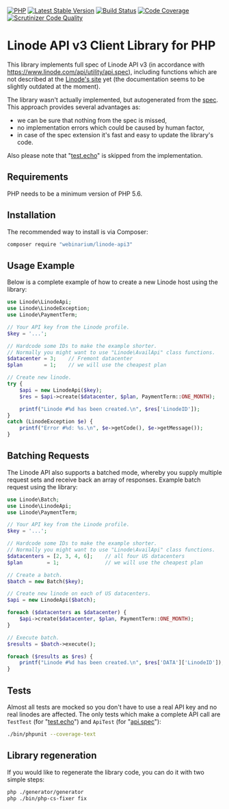 [![PHP](https://img.shields.io/badge/PHP-5.6%2B-blue.svg)](https://secure.php.net/migration56)
[![Latest Stable Version](https://poser.pugx.org/webinarium/linode-api3/v/stable)](https://packagist.org/packages/webinarium/linode-api3)
[![Build Status](https://travis-ci.org/webinarium/linode-api3.svg?branch=master)](https://travis-ci.org/webinarium/linode-api3)
[![Code Coverage](https://scrutinizer-ci.com/g/webinarium/linode-api3/badges/coverage.png?b=master)](https://scrutinizer-ci.com/g/webinarium/linode-api3/?branch=master)
[![Scrutinizer Code Quality](https://scrutinizer-ci.com/g/webinarium/linode-api3/badges/quality-score.png?b=master)](https://scrutinizer-ci.com/g/webinarium/linode-api3/?branch=master)

# Linode API v3 Client Library for PHP

This library implements full spec of Linode API v3 (in accordance with https://www.linode.com/api/utility/api.spec),
including functions which are not described at the [Linode's site](https://www.linode.com/api) yet (the documentation seems to be slightly outdated at the moment).

The library wasn't actually implemented, but autogenerated from the [spec](https://api.linode.com/?api_action=api.spec).
This approach provides several advantages as:
 * we can be sure that nothing from the spec is missed,
 * no implementation errors which could be caused by human factor,
 * in case of the spec extension it's fast and easy to update the library's code.

Also please note that "[test.echo](https://www.linode.com/api/utility/test.echo)" is skipped from the implementation.

## Requirements

PHP needs to be a minimum version of PHP 5.6.

## Installation

The recommended way to install is via Composer:

```bash
composer require "webinarium/linode-api3"
```

## Usage Example

Below is a complete example of how to create a new Linode host using the library:

```php
use Linode\LinodeApi;
use Linode\LinodeException;
use Linode\PaymentTerm;

// Your API key from the Linode profile.
$key = '...';

// Hardcode some IDs to make the example shorter.
// Normally you might want to use "Linode\AvailApi" class functions.
$datacenter = 3;    // Fremont datacenter
$plan       = 1;    // we will use the cheapest plan

// Create new linode.
try {
    $api = new LinodeApi($key);
    $res = $api->create($datacenter, $plan, PaymentTerm::ONE_MONTH);

    printf("Linode #%d has been created.\n", $res['LinodeID']);
}
catch (LinodeException $e) {
    printf("Error #%d: %s.\n", $e->getCode(), $e->getMessage());
}
```

## Batching Requests

The Linode API also supports a batched mode, whereby you supply multiple request sets and receive back an array of responses.
Example batch request using the library:

```php
use Linode\Batch;
use Linode\LinodeApi;
use Linode\PaymentTerm;

// Your API key from the Linode profile.
$key = '...';

// Hardcode some IDs to make the example shorter.
// Normally you might want to use "Linode\AvailApi" class functions.
$datacenters = [2, 3, 4, 6];    // all four US datacenters
$plan        = 1;               // we will use the cheapest plan

// Create a batch.
$batch = new Batch($key);

// Create new linode on each of US datacenters.
$api = new LinodeApi($batch);

foreach ($datacenters as $datacenter) {
    $api->create($datacenter, $plan, PaymentTerm::ONE_MONTH);
}

// Execute batch.
$results = $batch->execute();

foreach ($results as $res) {
    printf("Linode #%d has been created.\n", $res['DATA']['LinodeID']);
}
```

## Tests

Almost all tests are mocked so you don't have to use a real API key and no real linodes are affected.
The only tests which make a complete API call are `TestTest` (for "[test.echo](https://www.linode.com/api/utility/test.echo)") and `ApiTest` (for "[api.spec](https://www.linode.com/api/utility/api.spec)"):

```bash
./bin/phpunit --coverage-text
```

## Library regeneration

If you would like to regenerate the library code, you can do it with two simple steps:

```bash
php ./generator/generator
php ./bin/php-cs-fixer fix
```
